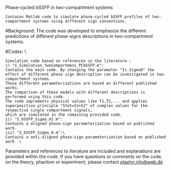 Phase-cycled bSSFP in two-compartment systems

    Contains Matlab code to simulate phase-cycled bSSFP profiles of two-compartment systems using different sign conventions.

#Background: The code was developed to emphasize the different predictions of different phase-signs descriptions in two-compartment systems. 

#Codes: \

    Simulation code based on references in the literature :
    i) "S_Simulation_twoCompartmens_PCbSSFP.m":
    Contains the main code. By changing the parameter "Is_Sigma0" the effect of different phase sign description can be investigated in two-compartment systems. 
    These different parameterizations are based on different published works. 
    The comparison of these models with different descriptions is performed using this code. 
    The code implements physical values like T1,T2,... and applies superposition principle "Stot=S1+S2" of complex values for the respective single compartment signals, 
    which are simulated in the remaining provided code.
    ii) "S_bSSFP_Sigma_m1.m":
    Contains a aligned phase-sign parameterization based on published work.
    iii) "S_bSSFP_Sigma_0.m":\
    Contains a anti-aligned phase-sign parameterization based on published work .\

Parameters and references to literature are included and explanations are provided within the code. 
If you have questions or comments on the code, on the theory, phantom or experiment, please contact plaehn.nils@web.de
